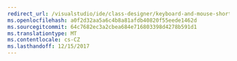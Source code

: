 ```yaml
---
redirect_url: /visualstudio/ide/class-designer/keyboard-and-mouse-shortcuts-in-the-class-diagram-and-class-details-window
ms.openlocfilehash: a0f2d32aa5a6c4b8a81afdb40820f55eede1462d
ms.sourcegitcommit: 64c7682ec3a2cbea684e716803398d4278b591d1
ms.translationtype: MT
ms.contentlocale: cs-CZ
ms.lasthandoff: 12/15/2017
---
```

